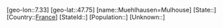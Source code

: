 ﻿---
location: [47.75,7.33]
type: City
tags:
- geo/City


SpocWebEntityId: 32657
isDeleted: false
confidential: public

---
[geo-lon::7.33]
[geo-lat::47.75]
[name::Muehlhausen=Mulhouse]
[State::]
[Country::[France](geo/Continent/Europe/France.md)]
[StateId::]
[Population::]
[Unknown::]

